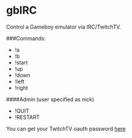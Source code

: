 gbIRC
=====

Control a Gameboy emulator via IRC/TwitchTV.


###Commands:
* !a
* !b
* !start
* !up
* !down
* !left
* !right

####Admin (user specified as nick)
* !QUIT
* !RESTART


You can get your TwitchTV oauth password [here](http://www.twitchapps.com/tmi)
